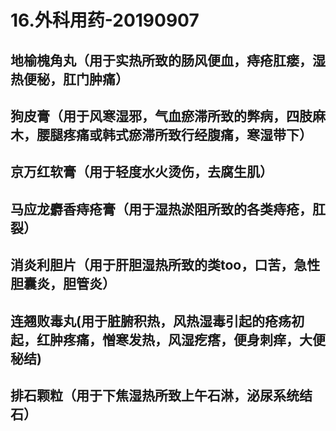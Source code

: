 # 16.外科用药-20190907


<a name="L7ksS"></a>
## 地榆槐角丸（用于实热所致的肠风便血，痔疮肛瘘，湿热便秘，肛门肿痛）


<a name="GgbCQ"></a>
## 狗皮膏（用于风寒湿邪，气血瘀滞所致的弊病，四肢麻木，腰腿疼痛或韩式瘀滞所致行经腹痛，寒湿带下）



<a name="VCCGj"></a>
## 京万红软膏（用于轻度水火烫伤，去腐生肌）



<a name="ub8hq"></a>
## 马应龙麝香痔疮膏（用于湿热淤阻所致的各类痔疮，肛裂）


<a name="a61kW"></a>
## 消炎利胆片（用于肝胆湿热所致的类too，口苦，急性胆囊炎，胆管炎）


<a name="wpnAl"></a>
## 连翘败毒丸(用于脏腑积热，风热湿毒引起的疮疡初起，红肿疼痛，憎寒发热，风湿疙瘩，便身刺痒，大便秘结)


<a name="txhHp"></a>
## 排石颗粒（用于下焦湿热所致上午石淋，泌尿系统结石）


